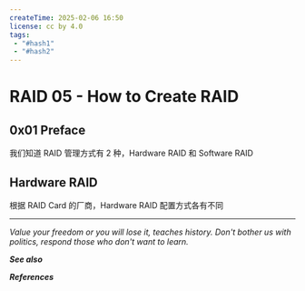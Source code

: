 ```yaml
---
createTime: 2025-02-06 16:50
license: cc by 4.0
tags: 
 - "#hash1" 
 - "#hash2"
---
```


# RAID 05 - How to Create RAID

## 0x01 Preface

我们知道 RAID 管理方式有 2 种，Hardware RAID 和 Software RAID

## Hardware RAID

根据 RAID Card 的厂商，Hardware RAID 配置方式各有不同

---
*Value your freedom or you will lose it, teaches history. Don't bother us with politics, respond those who don't want to learn.*

***See also***



***References***


